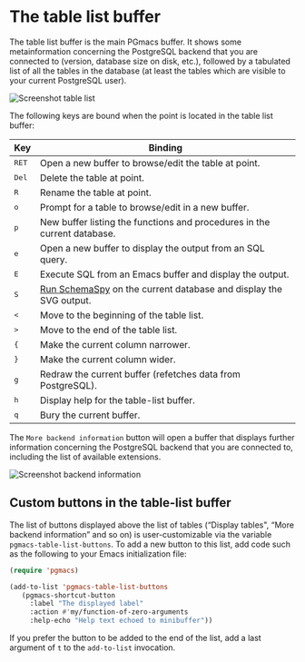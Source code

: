 # The table list buffer

The table list buffer is the main PGmacs buffer. It shows some metainformation concerning the
PostgreSQL backend that you are connected to (version, database size on disk, etc.), followed by a
tabulated list of all the tables in the database (at least the tables which are visible to your
current PostgreSQL user).

![Screenshot table list](img/screenshot-overview.png)


The following keys are bound when the point is located in the table list buffer: 

| Key            | Binding                                                                              |
|----------------|--------------------------------------------------------------------------------------|
| <kbd>RET</kbd> | Open a new buffer to browse/edit the table at point.                                 |
| <kbd>Del</kbd> | Delete the table at point.                                                           |
| <kbd>R</kbd>   | Rename the table at point.                                                           |
| <kbd>o</kbd>   | Prompt for a table to browse/edit in a new buffer.                                   |
| <kbd>p</kbd>   | New buffer listing the functions and procedures in the current database.             |
| <kbd>e</kbd>   | Open a new buffer to display the output from an SQL query.                           |
| <kbd>E</kbd>   | Execute SQL from an Emacs buffer and display the output.                             |
| <kbd>S</kbd>   | [Run SchemaSpy](schemaspy.html) on the current database and display the SVG output.   |
| <kbd><</kbd>   | Move to the beginning of the table list.                                             |
| <kbd>></kbd>   | Move to the end of the table list.                                                   |
| <kbd>{</kbd>   | Make the current column narrower.                                                    |
| <kbd>}</kbd>   | Make the current column wider.                                                       |
| <kbd>g</kbd>   | Redraw the current buffer (refetches data from PostgreSQL).                          |
| <kbd>h</kbd>   | Display help for the table-list buffer.                                              |
| <kbd>q</kbd>   | Bury the current buffer.                                                             |




The `More backend information` button will open a buffer that displays further information
concerning the PostgreSQL backend that you are connected to, including the list of available
extensions.

![Screenshot backend information](img/backend-information-buffer.png)



## Custom buttons in the table-list buffer

The list of buttons displayed above the list of tables (“Display tables", “More backend information” and so on)
is user-customizable via the variable `pgmacs-table-list-buttons`. To add a new button to this list,
add code such as the following to your Emacs initialization file:

```lisp
(require 'pgmacs)

(add-to-list 'pgmacs-table-list-buttons
   (pgmacs-shortcut-button
     :label "The displayed label"
     :action #'my/function-of-zero-arguments
     :help-echo "Help text echoed to minibuffer"))
```

If you prefer the button to be added to the end of the list, add a last argument of `t` to the
`add-to-list` invocation.
